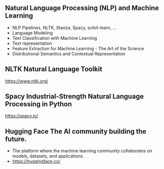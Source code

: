## Natural Language Processing (NLP) and Machine Learning
- NLP Pipelines, NLTK, Stanza, Spacy, scikit-learn, …
- Language Modeling
- Text Classification with Machine Learning
- Text representation
- Feature Extraction for Machine Learning - The Art of the Science
- Distributional Semantics and Contextual Representation

## NLTK Natural Language Toolkit
https://www.nltk.org/

## Spacy Industrial-Strength Natural Language Processing in Python
https://spacy.io/

## Hugging Face The AI community building the future.
- The platform where the machine learning community collaborates on models, datasets, and applications.
- https://huggingface.co/
